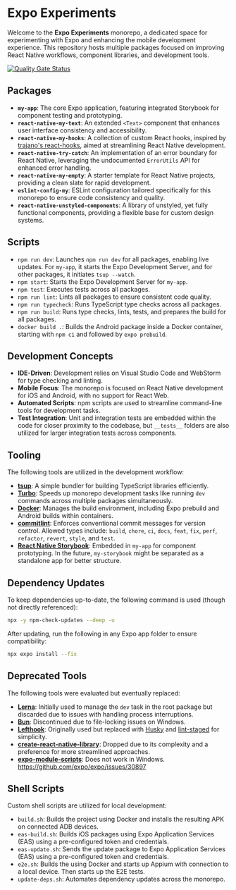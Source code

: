# Expo Experiments

Welcome to the **Expo Experiments** monorepo, a dedicated space for experimenting with Expo and enhancing the mobile development experience. This repository hosts multiple packages focused on improving React Native workflows, component libraries, and development tools.

[![Quality Gate Status](https://sonarcloud.io/api/project_badges/measure?project=trajano_expo-experiments&metric=alert_status)](https://sonarcloud.io/summary/new_code?id=trajano_expo-experiments)

## Packages

- **`my-app`**: The core Expo application, featuring integrated Storybook for component testing and prototyping.
- **`react-native-my-text`**: An extended `<Text>` component that enhances user interface consistency and accessibility.
- **`react-native-my-hooks`**: A collection of custom React hooks, inspired by [trajano's react-hooks](https://github.com/trajano/react-hooks), aimed at streamlining React Native development.
- **`react-native-try-catch`**: An implementation of an error boundary for React Native, leveraging the undocumented `ErrorUtils` API for enhanced error handling.
- **`react-native-my-empty`**: A starter template for React Native projects, providing a clean slate for rapid development.
- **`eslint-config-my`**: ESLint configuration tailored specifically for this monorepo to ensure code consistency and quality.
- **`react-native-unstyled-components`**: A library of unstyled, yet fully functional components, providing a flexible base for custom design systems.

## Scripts

- `npm run dev`: Launches `npm run dev` for all packages, enabling live updates. For `my-app`, it starts the Expo Development Server, and for other packages, it initiates `tsup --watch`.
- `npm start`: Starts the Expo Development Server for `my-app`.
- `npm test`: Executes tests across all packages.
- `npm run lint`: Lints all packages to ensure consistent code quality.
- `npm run typecheck`: Runs TypeScript type checks across all packages.
- `npm run build`: Runs type checks, lints, tests, and prepares the build for all packages.
- `docker build .`: Builds the Android package inside a Docker container, starting with `npm ci` and followed by `expo prebuild`.

## Development Concepts

- **IDE-Driven**: Development relies on Visual Studio Code and WebStorm for type checking and linting.
- **Mobile Focus**: The monorepo is focused on React Native development for iOS and Android, with no support for React Web.
- **Automated Scripts**: npm scripts are used to streamline command-line tools for development tasks.
- **Test Integration**: Unit and integration tests are embedded within the code for closer proximity to the codebase, but `__tests__` folders are also utilized for larger integration tests across components.

## Tooling

The following tools are utilized in the development workflow:

- **[tsup](https://tsup.egoist.dev/)**: A simple bundler for building TypeScript libraries efficiently.
- **[Turbo](https://turbo.build/)**: Speeds up monorepo development tasks like running `dev` commands across multiple packages simultaneously.
- **[Docker](https://www.docker.com/)**: Manages the build environment, including Expo prebuild and Android builds within containers.
- **[commitlint](https://commitlint.js.org/)**: Enforces conventional commit messages for version control. Allowed types include: `build`, `chore`, `ci`, `docs`, `feat`, `fix`, `perf`, `refactor`, `revert`, `style`, and `test`.
- **[React Native Storybook](https://storybook.js.org/tutorials/intro-to-storybook/react-native/en/get-started/)**: Embedded in `my-app` for component prototyping. In the future, `my-storybook` might be separated as a standalone app for better structure.

## Dependency Updates

To keep dependencies up-to-date, the following command is used (though not directly referenced):

```sh
npx -y npm-check-updates --deep -u
```

After updating, run the following in any Expo app folder to ensure compatibility:

```sh
npx expo install --fix
```

## Deprecated Tools

The following tools were evaluated but eventually replaced:

- **[Lerna](https://lerna.js.org/)**: Initially used to manage the `dev` task in the root package but discarded due to issues with handling process interruptions.
- **[Bun](https://bun.sh/)**: Discontinued due to file-locking issues on Windows.
- **[Lefthook](https://github.com/evilmartians/lefthook)**: Originally used but replaced with [Husky](https://typicode.github.io/husky) and [lint-staged](https://github.com/okonet/lint-staged) for simplicity.
- **[create-react-native-library](https://github.com/callstack/react-native-builder-bob)**: Dropped due to its complexity and a preference for more streamlined approaches.
- **[expo-module-scripts](https://www.npmjs.com/package/expo-module-scripts)**: Does not work in Windows. https://github.com/expo/expo/issues/30897

## Shell Scripts

Custom shell scripts are utilized for local development:

- `build.sh`: Builds the project using Docker and installs the resulting APK on connected ADB devices.
- `eas-build.sh`: Builds iOS packages using Expo Application Services (EAS) using a pre-configured token and credentials.
- `eas-update.sh`: Sends the update package to Expo Application Services (EAS) using a pre-configured token and credentials.
- `e2e.sh`: Builds the using Docker and starts up Appium with connection to a local device. Then starts up the E2E tests.
- `update-deps.sh`: Automates dependency updates across the monorepo.
